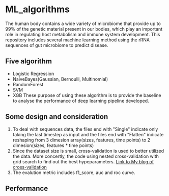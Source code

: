 # ML_algorithms
The human body contains a wide variety of microbiome that provide up to 99% of the genetic material present in our bodies, which play an important role in regulating host metabolism and immune system development. This repository includes several machine learning method using the rRNA sequences of gut microbiome to predict disease.


## Five algorithm
 - Logistic Regression
 - NaiveBayes(Gaussian, Bernoulli, Multinomial)
 - RandomForest
 - SVM
 - XGB
These purpose of using these algorithm is to provide the baseline to analyse the performance of deep learning pipeline developed.


## Some design and consideration
 1. To deal with sequences data, the files end with "Single" indicate only taking the last timestep as input and the files end with "Flatten" indicate reshaping from 3 dimesion array(sizes, features, time points) to 2 dimesion(sizes, features * time points)
 2. Since the dataset size is small, cross-validation is used to better
    utilized the data. More concertly, the code using nested
    cross-validation with grid search to find out the best
    hypeparameters. [Link to My blog of cross-validation](https://blog.csdn.net/Aren8/article/details/115479877)
 3. The evalution metric includes f1_score, auc and roc curve.
 
 ## Performance

 
 
